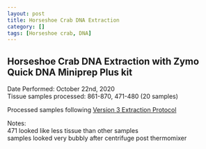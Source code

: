 ```yaml
---
layout: post
title: Horseshoe Crab DNA Extraction
category: []
tags: [Horseshoe crab, DNA]
---
```

## Horseshoe Crab DNA Extraction with Zymo Quick DNA Miniprep Plus kit
Date Performed: October 22nd, 2020\
Tissue samples processed: 861-870, 471-480 (20 samples)

Processed samples following [Version 3 Extraction Protocol](https://njameral.github.io/Ameral_Lab_Notebook/Horseshoe-Crab-DNA-Extraction-6/)

Notes:\
471 looked like less tissue than other samples\
samples looked very bubbly after centrifuge post thermomixer
